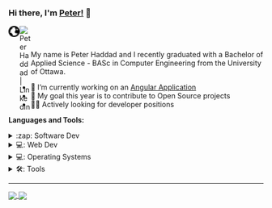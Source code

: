 ### Hi there, I'm [Peter!](https://www.peterhaddad.ca/) 👋
<a href="https://www.peterhaddad.ca/">
    <img align="left" alt="peterhaddad.ca" width="22px" src="https://raw.githubusercontent.com/iconic/open-iconic/master/svg/globe.svg" />
</a>
<a href="https://www.linkedin.com/in/haddadpeter/">
    <img align="left" alt="Peter Haddad | LinkedIn" width="22px" src="https://cdn.jsdelivr.net/npm/simple-icons@v3/icons/linkedin.svg" />
</a>

<br />
<br />

My name is Peter Haddad and I recently graduated with a Bachelor of Applied Science - BASc in Computer Engineering from the University of Ottawa.

- 🔭 I’m currently working on an [Angular Application](https://github.com/phadd062/Angular-Project)
- 🥅 My goal this year is to contribute to Open Source projects
- 👨‍💻 Actively looking for developer positions

**Languages and Tools:**  
<details>
  <summary>:zap: Software Dev</summary>
    <a href="https://www.python.org/">
        <img align="left" alt="Python" width="26px" src="https://raw.githubusercontent.com/github/explore/80688e429a7d4ef2fca1e82350fe8e3517d3494d/topics/python/python.png" />
    </a>
    <a href="https://www.oracle.com/java/">
        <img align="left" alt="Java" width="26px" src="https://image.flaticon.com/icons/svg/226/226777.svg" />
    </a>
    <a href="https://en.wikipedia.org/wiki/C_(programming_language)">
        <img align="left" alt="C" width="26px" src="https://cdn.iconscout.com/icon/free/png-512/c-programming-569564.png" />
    </a>
    <a href="https://git-scm.com/">
        <img align="left" alt="Git" width="26px" src="https://raw.githubusercontent.com/github/explore/80688e429a7d4ef2fca1e82350fe8e3517d3494d/topics/git/git.png" />
    </a>
    <br />
</details>
<details>
  <summary>💻: Web Dev</summary>
    <a href="https://en.wikipedia.org/wiki/HTML5">
        <img align="left" alt="HTML5" width="26px" src="https://raw.githubusercontent.com/github/explore/80688e429a7d4ef2fca1e82350fe8e3517d3494d/topics/html/html.png" />
    </a>
    <a href="https://en.wikipedia.org/wiki/Cascading_Style_Sheets">
        <img align="left" alt="CSS3" width="26px" src="https://raw.githubusercontent.com/github/explore/80688e429a7d4ef2fca1e82350fe8e3517d3494d/topics/css/css.png" />
    </a>
    <a href="https://www.javascript.com/">
        <img align="left" alt="JavaScript" width="26px" src="https://raw.githubusercontent.com/github/explore/80688e429a7d4ef2fca1e82350fe8e3517d3494d/topics/javascript/javascript.png" />
    </a>
    <a href="https://angular.io/">
        <img align="left" alt="Angular" width="26px" src="https://raw.githubusercontent.com/github/explore/80688e429a7d4ef2fca1e82350fe8e3517d3494d/topics/angular/angular.png" />
    </a>
    <br />
</details>
<details>
  <summary>💻: Operating Systems</summary>
    <a href="https://www.linux.org/">
        <img align="left" alt="Linux" width="26px" src="https://raw.githubusercontent.com/github/explore/80688e429a7d4ef2fca1e82350fe8e3517d3494d/topics/linux/linux.png" />
    </a>
    <a href="https://en.wikipedia.org/wiki/Cascading_Style_Sheets">
        <img align="left" alt="Windows" width="26px" src="https://w7.pngwing.com/pngs/641/960/png-transparent-windows-10-windows-8-microsoft-operating-systems-windows-logos-blue-angle-text.png" />
    </a>
    <br />
</details>
<details>
  <summary>🛠️: Tools</summary>
    <a href="https://www.vim.org/">
        <img align="left" alt="Vim" width="26px" src="https://raw.githubusercontent.com/github/explore/80688e429a7d4ef2fca1e82350fe8e3517d3494d/topics/vim/vim.png" />
    </a>
    <a href="https://www.vmware.com/ca.html">
        <img align="left" alt="VMware" width="26px" src="https://vignette.wikia.nocookie.net/logopedia/images/b/b6/VMware_2018.jpg/revision/latest?cb=20190215122949" />
    </a>
    <a href="https://www.latex-project.org/">
        <img align="left" alt="Latex" width="26px" src="https://raw.githubusercontent.com/github/explore/80688e429a7d4ef2fca1e82350fe8e3517d3494d/topics/latex/latex.png" />
    </a>
    <br />
</details>

---

<a href="https://github.com/phadd062?tab=repositories">
  <img align="center" src="https://github-readme-stats.vercel.app/api?username=phadd062&show_icons=true&include_all_commits=true"/>
</a>
<a href="https://github.com/phadd062?tab=repositories">
  <!-- Change the `github-readme-stats.anuraghazra1.vercel.app` to `github-readme-stats.vercel.app`  -->
  <img align="center" src="https://github-readme-stats.vercel.app/api/top-langs/?username=phadd062&layout=compact" />
</a>